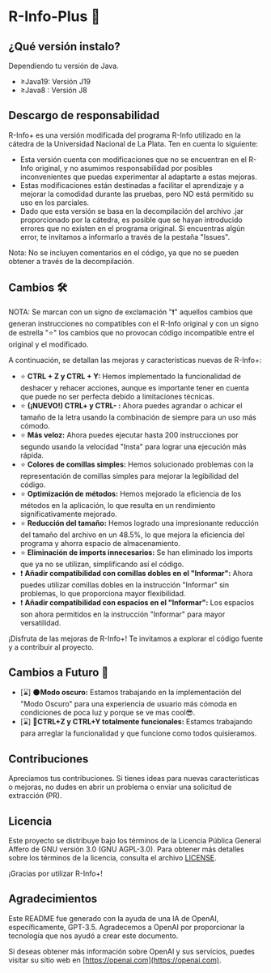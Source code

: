 # R-Info-Plus 🚀

## ¿Qué versión instalo?
Dependiendo tu versión de Java.
- ≥Java19: Versión J19
- ≥Java8 : Versión J8

## Descargo de responsabilidad
R-Info+ es una versión modificada del programa R-Info utilizado en la cátedra de la Universidad Nacional de La Plata. Ten en cuenta lo siguiente:

- Esta versión cuenta con modificaciones que no se encuentran en el R-Info original, y no asumimos responsabilidad por posibles inconvenientes que puedas experimentar al adaptarte a estas mejoras.
- Estas modificaciones están destinadas a facilitar el aprendizaje y a mejorar la comodidad durante las pruebas, pero NO está permitido su uso en los parciales.
- Dado que esta versión se basa en la decompilación del archivo .jar proporcionado por la cátedra, es posible que se hayan introducido errores que no existen en el programa original. Si encuentras algún error, te invitamos a informarlo a través de la pestaña "Issues".

Nota: No se incluyen comentarios en el código, ya que no se pueden obtener a través de la decompilación.

## Cambios 🛠️
NOTA: Se marcan con un signo de exclamación "❗" aquellos cambios que generan instrucciones no compatibles con el R-Info original y con un signo de estrella "⭐" los cambios que no provocan código incompatible entre el original y el modificado.

A continuación, se detallan las mejoras y características nuevas de R-Info+:
- ⭐ **CTRL + Z y CTRL + Y:** Hemos implementado la funcionalidad de deshacer y rehacer acciones, aunque es importante tener en cuenta que puede no ser perfecta debido a limitaciones técnicas.
- ⭐ **(¡NUEVO!) CTRL+ y CTRL- :** Ahora puedes agrandar o achicar el tamaño de la letra usando la combinación de siempre para un uso más cómodo.
- ⭐ **Más veloz:** Ahora puedes ejecutar hasta 200 instrucciones por segundo usando la velocidad "Insta" para lograr una ejecución más rápida.
- ⭐ **Colores de comillas simples:** Hemos solucionado problemas con la representación de comillas simples para mejorar la legibilidad del código.
- ⭐ **Optimización de métodos:** Hemos mejorado la eficiencia de los métodos en la aplicación, lo que resulta en un rendimiento significativamente mejorado.
- ⭐ **Reducción del tamaño:** Hemos logrado una impresionante reducción del tamaño del archivo en un 48.5%, lo que mejora la eficiencia del programa y ahorra espacio de almacenamiento.
- ⭐ **Eliminación de imports innecesarios:** Se han eliminado los imports que ya no se utilizan, simplificando así el código.
- ❗ **Añadir compatibilidad con comillas dobles en el "Informar":** Ahora puedes utilizar comillas dobles en la instrucción "Informar" sin problemas, lo que proporciona mayor flexibilidad.
- ❗ **Añadir compatibilidad con espacios en el "Informar":** Los espacios son ahora permitidos en la instrucción "Informar" para mayor versatilidad.

¡Disfruta de las mejoras de R-Info+! Te invitamos a explorar el código fuente y a contribuir al proyecto.

## Cambios a Futuro 🚀

- [⌛] 🌑**Modo oscuro:** Estamos trabajando en la implementación del "Modo Oscuro" para una experiencia de usuario más cómoda en condiciones de poca luz y porque se ve mas cool😎.
- [⌛] 🔄**CTRL+Z y CTRL+Y totalmente funcionales:** Estamos trabajando para arreglar la funcionalidad y que funcione como todos quisieramos.

## Contribuciones
Apreciamos tus contribuciones. Si tienes ideas para nuevas características o mejoras, no dudes en abrir un problema o enviar una solicitud de extracción (PR).

## Licencia
Este proyecto se distribuye bajo los términos de la Licencia Pública General Affero de GNU versión 3.0 (GNU AGPL-3.0). Para obtener más detalles sobre los términos de la licencia, consulta el archivo [LICENSE](LICENSE).

¡Gracias por utilizar R-Info+!

## Agradecimientos

Este README fue generado con la ayuda de una IA de OpenAI, específicamente, GPT-3.5. Agradecemos a OpenAI por proporcionar la tecnología que nos ayudó a crear este documento.

Si deseas obtener más información sobre OpenAI y sus servicios, puedes visitar su sitio web en [https://openai.com](https://openai.com).
